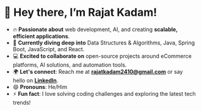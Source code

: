 # 👋 Hey there, I’m Rajat Kadam!

- 🔥 **Passionate about** web development, AI, and creating **scalable, efficient applications**.
- 🚀 **Currently diving deep into** Data Structures & Algorithms, Java, Spring Boot, JavaScript, and React.
- 💻 **Excited to collaborate on** open-source projects around eCommerce platforms, AI solutions, and automation tools.
- 🌍 **Let's connect**: Reach me at [**rajatkadam2410@gmail.com**](mailto:rajatkadam2410@gmail.com) or say hello on [**LinkedIn**](https://www.linkedin.com/in/rajatkadam).
- 😄 **Pronouns**: He/Him
- ⚡ **Fun fact**: I love solving coding challenges and exploring the latest tech trends!
